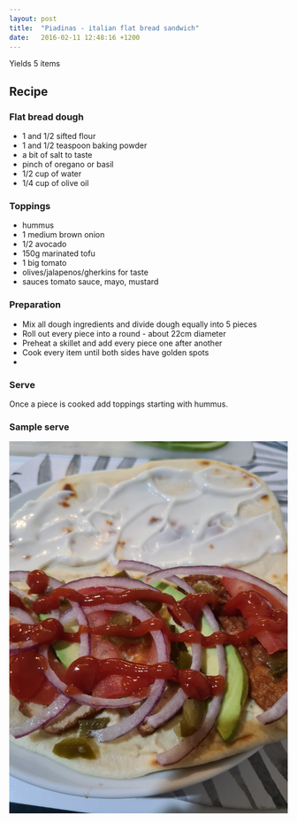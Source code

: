```yaml
---
layout: post
title:  "Piadinas - italian flat bread sandwich"
date:   2016-02-11 12:48:16 +1200
---
```


Yields 5 items

## Recipe

### Flat bread dough
- 1 and 1/2 sifted flour
- 1 and 1/2 teaspoon baking powder
- a bit of salt to taste
- pinch of oregano or basil
- 1/2 cup of water
- 1/4 cup of olive oil

### Toppings
- hummus
- 1 medium brown onion
- 1/2 avocado
- 150g marinated tofu
- 1 big tomato
- olives/jalapenos/gherkins for taste
- sauces tomato sauce, mayo, mustard

### Preparation
- Mix all dough ingredients and divide dough equally into 5 pieces
- Roll out every piece into a round - about 22cm diameter
- Preheat a skillet and add every piece one after another
- Cook every item until both sides have golden spots
- 
### Serve
Once a piece is cooked add toppings starting with hummus.

### Sample serve
![](/img/piadina.jpg)

